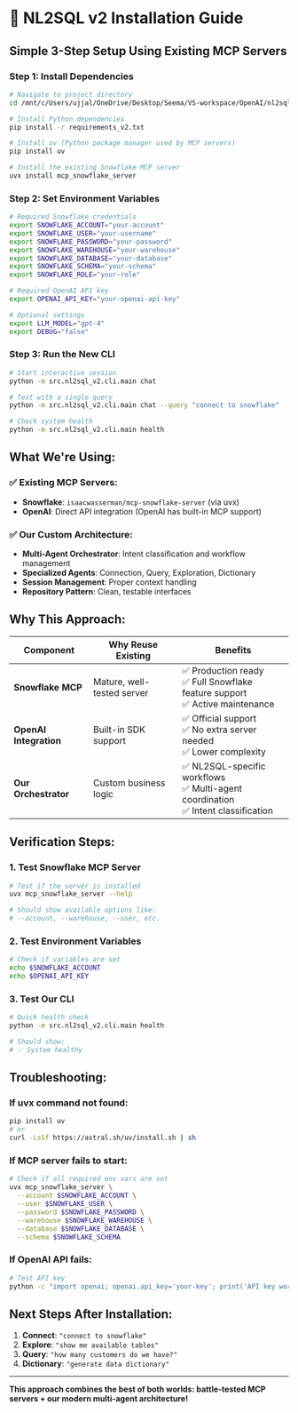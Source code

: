 # 🚀 NL2SQL v2 Installation Guide

## **Simple 3-Step Setup Using Existing MCP Servers**

### **Step 1: Install Dependencies**
```bash
# Navigate to project directory
cd /mnt/c/Users/ujjal/OneDrive/Desktop/Seema/VS-workspace/OpenAI/nl2sqlchat

# Install Python dependencies
pip install -r requirements_v2.txt

# Install uv (Python package manager used by MCP servers)
pip install uv

# Install the existing Snowflake MCP server
uvx install mcp_snowflake_server
```

### **Step 2: Set Environment Variables**
```bash
# Required Snowflake credentials
export SNOWFLAKE_ACCOUNT="your-account"
export SNOWFLAKE_USER="your-username"
export SNOWFLAKE_PASSWORD="your-password" 
export SNOWFLAKE_WAREHOUSE="your-warehouse"
export SNOWFLAKE_DATABASE="your-database"
export SNOWFLAKE_SCHEMA="your-schema"
export SNOWFLAKE_ROLE="your-role"

# Required OpenAI API key
export OPENAI_API_KEY="your-openai-api-key"

# Optional settings
export LLM_MODEL="gpt-4"
export DEBUG="false"
```

### **Step 3: Run the New CLI**
```bash
# Start interactive session
python -m src.nl2sql_v2.cli.main chat

# Test with a single query
python -m src.nl2sql_v2.cli.main chat --query "connect to snowflake"

# Check system health
python -m src.nl2sql_v2.cli.main health
```

## **What We're Using:**

### **✅ Existing MCP Servers:**
- **Snowflake**: `isaacwasserman/mcp-snowflake-server` (via uvx)
- **OpenAI**: Direct API integration (OpenAI has built-in MCP support)

### **✅ Our Custom Architecture:**
- **Multi-Agent Orchestrator**: Intent classification and workflow management
- **Specialized Agents**: Connection, Query, Exploration, Dictionary
- **Session Management**: Proper context handling
- **Repository Pattern**: Clean, testable interfaces

## **Why This Approach:**

| Component | Why Reuse Existing | Benefits |
|-----------|-------------------|----------|
| **Snowflake MCP** | Mature, well-tested server | ✅ Production ready<br>✅ Full Snowflake feature support<br>✅ Active maintenance |
| **OpenAI Integration** | Built-in SDK support | ✅ Official support<br>✅ No extra server needed<br>✅ Lower complexity |
| **Our Orchestrator** | Custom business logic | ✅ NL2SQL-specific workflows<br>✅ Multi-agent coordination<br>✅ Intent classification |

## **Verification Steps:**

### **1. Test Snowflake MCP Server**
```bash
# Test if the server is installed
uvx mcp_snowflake_server --help

# Should show available options like:
# --account, --warehouse, --user, etc.
```

### **2. Test Environment Variables**
```bash
# Check if variables are set
echo $SNOWFLAKE_ACCOUNT
echo $OPENAI_API_KEY
```

### **3. Test Our CLI**
```bash
# Quick health check
python -m src.nl2sql_v2.cli.main health

# Should show:
# ✅ System healthy
```

## **Troubleshooting:**

### **If uvx command not found:**
```bash
pip install uv
# or
curl -LsSf https://astral.sh/uv/install.sh | sh
```

### **If MCP server fails to start:**
```bash
# Check if all required env vars are set
uvx mcp_snowflake_server \
  --account $SNOWFLAKE_ACCOUNT \
  --user $SNOWFLAKE_USER \
  --password $SNOWFLAKE_PASSWORD \
  --warehouse $SNOWFLAKE_WAREHOUSE \
  --database $SNOWFLAKE_DATABASE \
  --schema $SNOWFLAKE_SCHEMA
```

### **If OpenAI API fails:**
```bash
# Test API key
python -c "import openai; openai.api_key='your-key'; print('API key works')"
```

## **Next Steps After Installation:**
1. **Connect**: `"connect to snowflake"`
2. **Explore**: `"show me available tables"`
3. **Query**: `"how many customers do we have?"`
4. **Dictionary**: `"generate data dictionary"`

---

**This approach combines the best of both worlds: battle-tested MCP servers + our modern multi-agent architecture!**